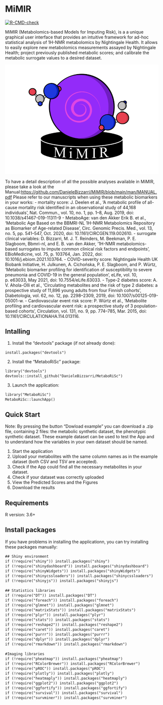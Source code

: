 
<!-- README.md is generated from README.Rmd. Please edit that file -->

# MiMIR

[![R-CMD-check](https://github.com/DanieleBizzarri/MiMIR/actions/workflows/R-CMD-check.yaml/badge.svg)](https://github.com/DanieleBizzarri/MiMIR/actions/workflows/R-CMD-check.yaml)

MiMIR (Metabolomics-based Models for Imputing Risk), is a a unique
graphical user interface that provides an intuitive framework for ad-hoc
statistical analysis of 1H-NMR metabolomics by Nightingale Health. It
allows to easily explore new metabolomics measurements assayed by
Nightingale Health; project previously published metabolic scores; and
calibrate the metabolic surrogate values to a desired dataset.

![MiMIR_logo](inst/shinyApp/www/MiMIR_logo.svg)

To have a detail description of all the possible analyses available in
MiMIR, please take a look at the
Manual:<https://github.com/DanieleBizzarri/MiMIR/blob/main/man/MANUAL.pdf>
Please refer to our manuscripts when using these metabolic biomarkers in
your works: - mortality score: J. Deelen et al., ‘A metabolic profile of
all-cause mortality risk identified in an observational study of 44,168
individuals’, Nat. Commun., vol. 10, no. 1, pp. 1–8, Aug. 2019, doi:
10.1038/s41467-019-11311-9 - MetaboAge: van den Akker Erik B. et al.,
‘Metabolic Age Based on the BBMRI-NL 1H-NMR Metabolomics Repository as
Biomarker of Age-related Disease’, Circ. Genomic Precis. Med., vol. 13,
no. 5, pp. 541–547, Oct. 2020, doi: 10.1161/CIRCGEN.119.002610. -
surrogate clinical variables: D. Bizzarri, M. J. T. Reinders, M.
Beekman, P. E. Slagboom, Bbmri-nl, and E. B. van den Akker, ‘1H-NMR
metabolomics-based surrogates to impute common clinical risk factors and
endpoints’, EBioMedicine, vol. 75, p. 103764, Jan. 2022, doi:
10.1016/j.ebiom.2021.103764. - COVID-severity score: Nightingale Health
UK Biobank Initiative, H. Julkunen, A. Cichońska, P. E. Slagboom, and P.
Würtz, ‘Metabolic biomarker profiling for identification of
susceptibility to severe pneumonia and COVID-19 in the general
population’, eLife, vol. 10, p. e63033, May 2021, doi:
10.7554/eLife.63033. - Type-2 diabetes score: A. V. Ahola-Olli et al.,
‘Circulating metabolites and the risk of type 2 diabetes: a prospective
study of 11,896 young adults from four Finnish cohorts’, Diabetologia,
vol. 62, no. 12, pp. 2298–2309, 2019, doi: 10.1007/s00125-019-05001-w. -
Cardiovascular event risk score: P. Würtz et al., ‘Metabolite profiling
and cardiovascular event risk: a prospective study of 3 population-based
cohorts’, Circulation, vol. 131, no. 9, pp. 774–785, Mar. 2015, doi:
10.1161/CIRCULATIONAHA.114.013116.

## Intalling

1.  Install the “devtools” package (if not already done):  

<!-- -->

    install.packages("devtools")

2.  Install the “MetaboRiSc” package:

<!-- -->

    library("devtools")
    devtools::install_github("DanieleBizzarri/MetaboRiSc")

3.  Launch the application:

<!-- -->

    library("MetaboRiSc")
    MetaboRiSc::launchApp()

## Quick Start

Note: By pressing the button “Dowload example” you can download a .zip
file, containing 2 files: the metabolic synthetic dataset, the
phenotypic synthetic dataset. These example dataset can be used to test
the App and to understand how the variables in your own dataset should
be named.

1.  Start the application
2.  Upload your metabolites with the same column names as in the example
    dataset (both CSV and TSV are accepted).
3.  Check if the App could find all the necessary metabolites in your
    dataset.
4.  Check if your dataset was correctly uploaded
5.  View the Predicted Scores and the Figures
6.  Download the results

## Requirements

R version: 3.6+

## Install packages

If you have problems in installing the applicationn, you can try
installing these packages manually:

    ## Shiny environment
    if (!require("shiny")) install.packages("shiny")
    if (!require("shinydashboard")) install.packages("shinydashboard")
    if (!require("shinyWidgets")) install.packages("shinyWidgets")
    if (!require("shinycssloaders")) install.packages("shinycssloaders")
    if (!require("shinyjs")) install.packages("shinyjs")

    ## Statistics libraries
    if (!require("DT")) install.packages("DT")
    if (!require("foreach")) install.packages("foreach")
    if (!require("glmnet")) install.packages("glmnet")
    if (!require("matrixStats")) install.packages("matrixStats")
    if (!require("plyr")) install.packages("plyr")
    if (!require("stats")) install.packages("stats")
    if (!require("reshape2")) install.packages("reshape2")
    if (!require("caret")) install.packages("caret")
    if (!require("purrr")) install.packages("purrr")
    if (!require("dplyr")) install.packages("dplyr")
    if (!require("rmarkdown")) install.packages("rmarkdown")

    #Imaging libraries
    if (!require("pheatmap")) install.packages("pheatmap")
    if (!require("RColorBrewer")) install.packages("RColorBrewer")
    if (!require("pROC")) install.packages("pROC")
    if (!require("plotly")) install.packages("plotly")
    if (!require("heatmaply")) install.packages("heatmaply")
    if (!require("ggplot2")) install.packages("ggplot2")
    if (!require("ggfortify")) install.packages("ggfortify")
    if (!require("survival")) install.packages("survival")
    if (!require("survminer")) install.packages("survminer")
